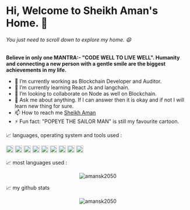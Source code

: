 # Hi, Welcome to Sheikh Aman's Home. 👋

###### You just need to scroll down to explore my home. 😄

**Believe in only one MANTRA:- "CODE WELL TO LIVE WELL".
 Humanity and connecting a new person with a gentle smile are the biggest achievements in my life.**



- 🌱 I’m currently working as Blockchain Developer and Auditor.
- 🔭 I’m currently learning React Js and langchain.
- 👯 I’m looking to collaborate on Node as well on Blockchain.
- 💬 Ask me about anything. If I can answer then it is okay and if not I will learn new thing for sure.
- 📫 How to reach me [Sheikh Aman](https://www.linkedin.com/in/sk-aman-77a785167/)
- ⚡ Fun fact: "POPEYE THE SAILOR MAN" is still my favourite cartoon.

📈 languages, operating system and tools used :

<code><img height="20" src="https://img.shields.io/badge/JavaScript-F7DF1E?style=for-the-badge&logo=javascript&logoColor=black"></code>
<code><img height="20" src="https://img.shields.io/badge/Node.js-339933?style=for-the-badge&logo=nodedotjs&logoColor=white"></code>
<code><img height="20" src="https://img.shields.io/badge/Python-3776AB?style=for-the-badge&logo=python&logoColor=white"></code>
<code><img height="20" src="https://img.shields.io/badge/PostgreSQL-316192?style=for-the-badge&logo=postgresql&logoColor=white"></code>
<code><img height="20" src="https://img.shields.io/badge/Bitbucket-330F63?style=for-the-badge&logo=bitbucket&logoColor=white"></code>
<code><img height="20" src="https://img.shields.io/badge/Amazon AWS-{232F3E}?style=for-the-badge&logo=amazonaws&logoColor=white"></code>
<code><img height="20" src="https://img.shields.io/badge/Ubuntu-E95420?style=for-the-badge&logo=ubuntu&logoColor=white"></code>
<code><img height="20" src="https://img.shields.io/badge/Visual_Studio_Code-0078D4?style=for-the-badge&logo=visual%20studio%20code&logoColor=white"></code>
<code><img height="20" src="https://img.shields.io/badge/pycharm-143?style=for-the-badge&logo=pycharm&logoColor=black&color=black&labelColor=green"></code>


📈 most languages used :
<p align="center"> <img src="https://github-readme-stats.vercel.app/api/top-langs/?username=amansk2050" alt="amansk2050" />

📈 my github stats

<p align="center"> <img src="https://github-readme-stats.vercel.app/api?username=amansk2050&show_icons=true&theme=gotham" alt="amansk2050" />
